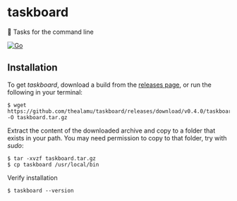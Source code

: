 # taskboard
📑 Tasks for the command line

[![Go](https://github.com/thealamu/taskboard/actions/workflows/go.yml/badge.svg?branch=main)](https://github.com/thealamu/taskboard/actions/workflows/go.yml)

## Installation
To get _taskboard_, download a build from the [releases page](https://github.com/thealamu/taskboard/releases), or run the following in your terminal:

```shell
$ wget https://github.com/thealamu/taskboard/releases/download/v0.4.0/taskboard_0.4.0_linux_amd64.tar.gz -O taskboard.tar.gz
```

Extract the content of the downloaded archive and copy to a folder that exists in your path. You may need permission to copy to that folder, try with _sudo_:
```shell
$ tar -xvzf taskboard.tar.gz
$ cp taskboard /usr/local/bin
```

Verify installation
```shell
$ taskboard --version
```


